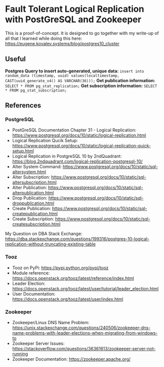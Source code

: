# Fault Tolerant Logical Replication with PostGreSQL and Zookeeper

This is a proof-of-concept. It is designed to go together with my write-up of all that I learned while doing this here: https://eugene.kovalev.systems/blog/postgres10_cluster

## Useful

**Postgres Query to insert auto-generated, unique data:** `insert into random_data (timestamp, uuid) values(localtimestamp, CAST(uuid_generate_v4() AS VARCHAR(36)));`
**Get publication information:** `SELECT * FROM pg_stat_replication;`
**Get subscription information:** `SELECT * FROM pg_stat_subscription;`

## References

### PostgreSQL

+ PostGreSQL Documentation Chapter 31 - Logical Replication: https://www.postgresql.org/docs/10/static/logical-replication.html
+ Logical Replication Qucik Setup: https://www.postgresql.org/docs/10/static/logical-replication-quick-setup.html
+ Logical Replication in PostgreSQL 10 by 2ndQuadrant: https://blog.2ndquadrant.com/logical-replication-postgresql-10/
+ Alter System Command: https://www.postgresql.org/docs/10/static/sql-altersystem.html
+ Alter Subscription: https://www.postgresql.org/docs/10/static/sql-altersubscription.html
+ Alter Publication: https://www.postgresql.org/docs/10/static/sql-alterpublication.html
+ Drop Publication: https://www.postgresql.org/docs/10/static/sql-droppublication.html
+ Create Publication: https://www.postgresql.org/docs/10/static/sql-createpublication.html
+ Create Subscription: https://www.postgresql.org/docs/10/static/sql-createsubscription.html

My Question on DBA Stack Exchange: https://dba.stackexchange.com/questions/199316/postgres-10-logical-replication-without-truncating-existing-table

### Tooz

+ Tooz on PyPi: https://pypi.python.org/pypi/tooz
+ Module reference: https://docs.openstack.org/tooz/latest/reference/index.html
+ Leader Election: https://docs.openstack.org/tooz/latest/user/tutorial/leader_election.html
+ User Documentation: https://docs.openstack.org/tooz/latest/user/index.html

### Zookeeper

+ Zookeeper/Linux DNS Name Problem: https://unix.stackexchange.com/questions/240506/zookeeper-dns-name-problems-with-leader-elections-when-migrating-from-windows-to
+ Zookeeper Server Issues: https://stackoverflow.com/questions/36361613/zookeeper-server-not-running
+ Zookeeper Documentation: https://zookeeper.apache.org/